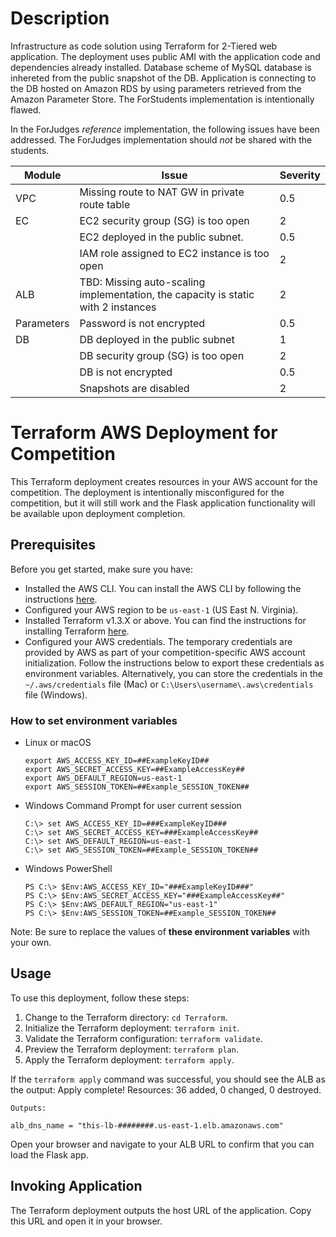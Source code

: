 ###

# Description

Infrastructure as code solution using Terraform for 2-Tiered web application.
The deployment uses public AMI with the application code and dependencies already installed.
Database scheme of MySQL database is inhereted from the public snapshot of the DB.
Application is connecting to the DB hosted on Amazon RDS by using parameters retrieved from the Amazon Parameter Store.
The ForStudents implementation is intentionally flawed.

In the ForJudges _reference_ implementation, the following issues have been addressed.
The ForJudges implementation should _not_ be shared with the students.

| Module         | Issue                                                      | Severity |
|----------------|------------------------------------------------------------|----------|
| VPC            | Missing route to NAT GW in private route table             | 0.5 |
| EC             | EC2 security group (SG) is too open                         | 2 |
|                | EC2 deployed in the public subnet.                         | 0.5 |
|                | IAM role assigned to EC2 instance is too open               | 2 |
| ALB            | TBD: Missing auto-scaling implementation, the capacity is static with 2 instances | 2 |
| Parameters     | Password is not encrypted                                  | 0.5 |
| DB             | DB deployed in the public subnet                            | 1 |
|                | DB security group (SG) is too open                         | 2 |
|                | DB is not encrypted                                        | 0.5 |
|                | Snapshots are disabled                                     | 2 |

# Terraform AWS Deployment for Competition

This Terraform deployment creates resources in your AWS account for the competition. The deployment is intentionally misconfigured for the competition, but it will still work and the Flask application functionality will be available upon deployment completion.

## Prerequisites

Before you get started, make sure you have:

- Installed the AWS CLI. You can install the AWS CLI by following the instructions [here](https://aws.amazon.com/cli/).
- Configured your AWS region to be `us-east-1` (US East N. Virginia).
- Installed Terraform v1.3.X or above. You can find the instructions for installing Terraform [here](https://developer.hashicorp.com/terraform/downloads?product_intent=terraform).
- Configured your AWS credentials. The temporary credentials are provided by AWS as part of your competition-specific AWS account initialization. Follow the instructions below to export these credentials as environment variables. Alternatively, you can store the credentials in the `~/.aws/credentials` file (Mac) or `C:\Users\username\.aws\credentials` file (Windows).

### How to set environment variables

- Linux or macOS

    ```
    export AWS_ACCESS_KEY_ID=##ExampleKeyID##
    export AWS_SECRET_ACCESS_KEY=##ExampleAccessKey##
    export AWS_DEFAULT_REGION=us-east-1
    export AWS_SESSION_TOKEN=##Example_SESSION_TOKEN##
    ```

- Windows Command Prompt for user current session

    ```
    C:\> set AWS_ACCESS_KEY_ID=###ExampleKeyID###
    C:\> set AWS_SECRET_ACCESS_KEY=###ExampleAccessKey##
    C:\> set AWS_DEFAULT_REGION=us-east-1
    C:\> set AWS_SESSION_TOKEN=##Example_SESSION_TOKEN##
    ```

- Windows PowerShell

    ```
    PS C:\> $Env:AWS_ACCESS_KEY_ID="###ExampleKeyID###"
    PS C:\> $Env:AWS_SECRET_ACCESS_KEY="###ExampleAccessKey##"
    PS C:\> $Env:AWS_DEFAULT_REGION="us-east-1"
    PS C:\> $Env:AWS_SESSION_TOKEN=##Example_SESSION_TOKEN##
    ```

Note: Be sure to replace the values of **these environment variables** with your own.

## Usage

To use this deployment, follow these steps:

1. Change to the Terraform directory: `cd Terraform`.
2. Initialize the Terraform deployment: `terraform init`.
3. Validate the Terraform configuration: `terraform validate`.
4. Preview the Terraform deployment: `terraform plan`.
5. Apply the Terraform deployment: `terraform apply`.

If the `terraform apply` command was successful, you should see the ALB as the output:
Apply complete! Resources: 36 added, 0 changed, 0 destroyed.

```
Outputs:

alb_dns_name = "this-lb-########.us-east-1.elb.amazonaws.com"

```

Open your browser and navigate to your ALB URL to confirm that you can load the Flask app.

## Invoking Application

The Terraform deployment outputs the host URL of the application. Copy this URL and open it in your browser.
